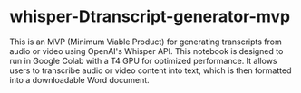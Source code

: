 # whisper-Dtranscript-generator-mvp
This is an MVP (Minimum Viable Product) for generating transcripts from audio or video using OpenAI's Whisper API. This notebook is designed to run in Google Colab with a T4 GPU for optimized performance. It allows users to transcribe audio or video content into text, which is then formatted into a downloadable Word document.
